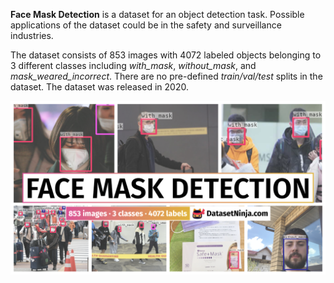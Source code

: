 **Face Mask Detection** is a dataset for an object detection task. Possible applications of the dataset could be in the safety and surveillance industries. 

The dataset consists of 853 images with 4072 labeled objects belonging to 3 different classes including *with_mask*, *without_mask*, and *mask_weared_incorrect*. There are no pre-defined <i>train/val/test</i> splits in the dataset. The dataset was released in 2020.

<img src="https://github.com/dataset-ninja/face-mask-detection/raw/main/visualizations/poster.png">

